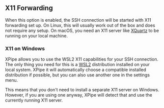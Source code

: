 ## X11 Forwarding

When this option is enabled, the SSH connection will be started with X11 forwarding set up. On Linux, this will usually work out of the box and does not require any setup. On macOS, you need an X11 server like [XQuartz](https://www.xquartz.org/) to be running on your local machine.

### X11 on Windows

XPipe allows you to use the WSL2 X11 capabilities for your SSH connection. The only thing you need for this is a [WSL2](https://learn.microsoft.com/en-us/windows/wsl/install) distribution installed on your local system. XPipe it will automatically choose a compatible installed distribution if possible, but you can also use another one in the settings menu.

This means that you don't need to install a separate X11 server on Windows. However, if you are using one anyway, XPipe will detect that and use the currently running X11 server.
